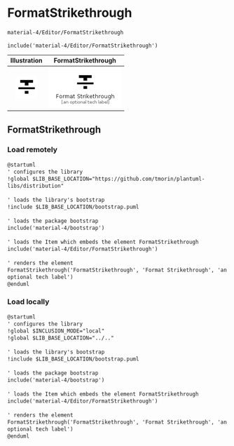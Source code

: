 # FormatStrikethrough


```text
material-4/Editor/FormatStrikethrough
```

```text
include('material-4/Editor/FormatStrikethrough')
```



| Illustration | FormatStrikethrough |
| :---: | :---: |
| ![illustration for Illustration](../../material-4/Editor/FormatStrikethrough.png) | ![illustration for FormatStrikethrough](../../material-4/Editor/FormatStrikethrough.Local.png) |




## FormatStrikethrough

### Load remotely
```plantuml
@startuml
' configures the library
!global $LIB_BASE_LOCATION="https://github.com/tmorin/plantuml-libs/distribution"

' loads the library's bootstrap
!include $LIB_BASE_LOCATION/bootstrap.puml

' loads the package bootstrap
include('material-4/bootstrap')

' loads the Item which embeds the element FormatStrikethrough
include('material-4/Editor/FormatStrikethrough')

' renders the element
FormatStrikethrough('FormatStrikethrough', 'Format Strikethrough', 'an optional tech label')
@enduml
```

### Load locally
```plantuml
@startuml
' configures the library
!global $INCLUSION_MODE="local"
!global $LIB_BASE_LOCATION="../.."

' loads the library's bootstrap
!include $LIB_BASE_LOCATION/bootstrap.puml

' loads the package bootstrap
include('material-4/bootstrap')

' loads the Item which embeds the element FormatStrikethrough
include('material-4/Editor/FormatStrikethrough')

' renders the element
FormatStrikethrough('FormatStrikethrough', 'Format Strikethrough', 'an optional tech label')
@enduml
```

